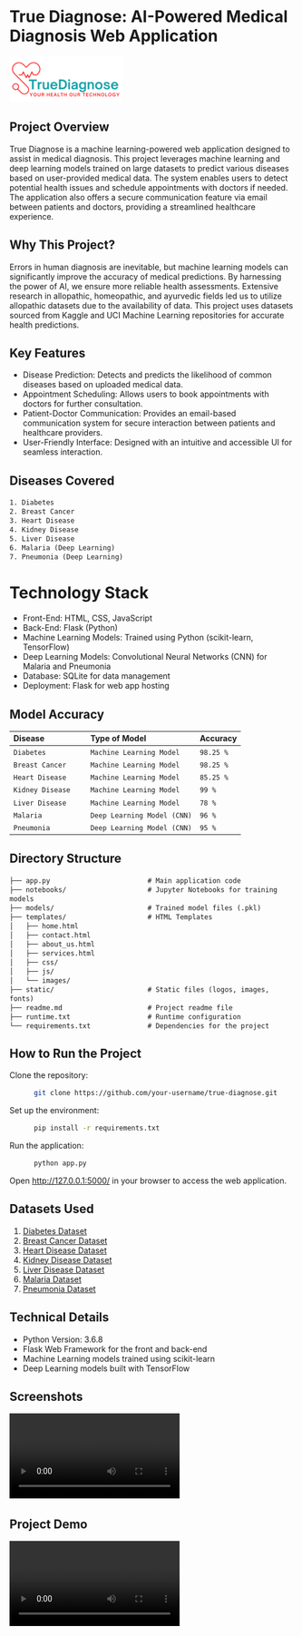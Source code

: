 
# True Diagnose: AI-Powered Medical Diagnosis Web Application

![Logo](TrueDiagnose_Logo.png)

## Project Overview

True Diagnose is a machine learning-powered web application designed to assist in medical diagnosis. This project leverages machine learning and deep learning models trained on large datasets to predict various diseases based on user-provided medical data. The system enables users to detect potential health issues and schedule appointments with doctors if needed. The application also offers a secure communication feature via email between patients and doctors, providing a streamlined healthcare experience.

## Why This Project?

Errors in human diagnosis are inevitable, but machine learning models can significantly improve the accuracy of medical predictions. By harnessing the power of AI, we ensure more reliable health assessments. Extensive research in allopathic, homeopathic, and ayurvedic fields led us to utilize allopathic datasets due to the availability of data. This project uses datasets sourced from Kaggle and UCI Machine Learning repositories for accurate health predictions.

## Key Features

 - Disease Prediction: Detects and predicts the likelihood of common diseases based on uploaded medical data.
 - Appointment Scheduling: Allows users to book appointments with doctors for further consultation.
 - Patient-Doctor Communication: Provides an email-based communication system for secure interaction between patients and healthcare providers.
 - User-Friendly Interface: Designed with an intuitive and accessible UI for seamless interaction.

## Diseases Covered

    1. Diabetes
    2. Breast Cancer
    3. Heart Disease
    4. Kidney Disease
    5. Liver Disease
    6. Malaria (Deep Learning)
    7. Pneumonia (Deep Learning)

# Technology Stack

+ Front-End: HTML, CSS, JavaScript
+ Back-End: Flask (Python)
+ Machine Learning Models: Trained using Python (scikit-learn, TensorFlow)
+ Deep Learning Models: Convolutional Neural Networks (CNN) for Malaria and Pneumonia
+ Database: SQLite for data management
+ Deployment: Flask for web app hosting

## Model Accuracy

| Disease | Type of Model    | Accuracy   |
| :-------- | :------- | :------------------------- |
| `Diabetes` | `Machine Learning Model` | `98.25 % `|
| `Breast Cancer` | `Machine Learning Model` | `98.25 % `|
| `Heart Disease    ` | `Machine Learning Model` | `85.25 % `|
| `Kidney Disease` | `Machine Learning Model` | `99 % `|
| `Liver Disease` | `Machine Learning Model` | `78 % `|
| `Malaria` | `Deep Learning Model (CNN)` | `96 % `|
| `Pneumonia` | `Deep Learning Model (CNN)` | `95 % `|

## Directory Structure

    ├── app.py                        # Main application code
    ├── notebooks/                    # Jupyter Notebooks for training models
    ├── models/                       # Trained model files (.pkl)
    ├── templates/                    # HTML Templates
    │   ├── home.html
    │   ├── contact.html
    │   ├── about_us.html
    │   ├── services.html
    │   ├── css/
    │   ├── js/
    │   └── images/
    ├── static/                       # Static files (logos, images, fonts)
    ├── readme.md                     # Project readme file
    ├── runtime.txt                   # Runtime configuration
    └── requirements.txt              # Dependencies for the project

## How to Run the Project

  Clone the repository:
  
  ```bash
        git clone https://github.com/your-username/true-diagnose.git
  ```

  Set up the environment:

  ```bash
        pip install -r requirements.txt
  ```

  Run the application:

  ```bash
        python app.py
  ```

  Open http://127.0.0.1:5000/ in your browser to access the web application.

## Datasets Used

1. [Diabetes Dataset](https://www.kaggle.com/datasets/uciml/pima-indians-diabetes-database)
2. [Breast Cancer Dataset](https://www.kaggle.com/datasets/uciml/breast-cancer-wisconsin-data)
3. [Heart Disease Dataset](https://www.kaggle.com/datasets/uciml/breast-cancer-wisconsin-data)
4. [Kidney Disease Dataset](https://www.kaggle.com/datasets/mansoordaku/ckdisease)
5. [Liver Disease Dataset](https://www.kaggle.com/datasets/uciml/indian-liver-patient-records)
6. [Malaria Dataset](https://www.kaggle.com/datasets/iarunava/cell-images-for-detecting-malaria)
7. [Pneumonia Dataset](https://www.kaggle.com/datasets/paultimothymooney/chest-xray-pneumonia)

## Technical Details

- Python Version: 3.6.8
- Flask Web Framework for the front and back-end
- Machine Learning models trained using scikit-learn
- Deep Learning models built with TensorFlow

## Screenshots

![App Demo](TrueDiagnose_DemoVideo.mp4)

## Project Demo

![App Demo](TrueDiagnose_DemoVideo.mp4)










